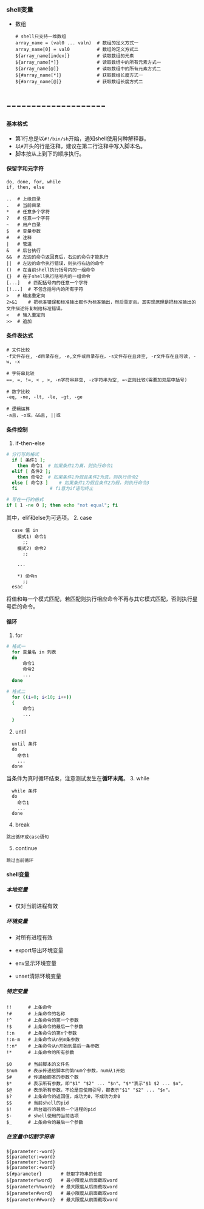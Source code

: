 ### shell变量

- 数组

  ```
  # shell只支持一维数组
  array_name = (val0 ... valn)	# 数组的定义方式一
  array_name[0] = val0			# 数组的定义方式二
  ${array_name[index]}			# 读取数组的元素
  ${array_name[*]}				# 读取数组中的所有元素方式一
  ${array_name[@]}				# 读取数组中的所有元素方式二
  ${#array_name[*]}				# 获取数组长度方式一
  ${#array_name[@]}				# 获取数组长度方式二
  ```


# --------------------

#### 基本格式

  * 第1行总是以`#!/bin/sh`开始，通知shell使用何种解释器。
  * 以`#`开头的行是注释，建议在第二行注释中写入脚本名。
  * 脚本按从上到下的顺序执行。

#### 保留字和元字符

```
do, done, for, while
if, then, else
```

```shell
..	# 上级目录
.	# 当前目录
*	# 任意多个字符
?	# 任意一个字符
~	# 用户目录
$	# 变量参数
#	# 注释
|	# 管道
&	# 后台执行
&&	# 左边的命令返回真后，右边的命令才能执行
||	# 左边的命令执行错误，则执行右边的命令
()	# 在当前shell执行括号内的一组命令
{}	# 在子shell执行括号内的一组命令
[...]	# 匹配括号内的任意一个字符
[!...]	# 不包含括号内的所有字符
>	# 输出重定向
2>&1	# 把标准错误和标准输出都作为标准输出，然后重定向。其实现原理是把标准输出的文件描述符复制给标准错误。
<	# 输入重定向
>>	# 追加
```

#### 条件表达式

```
# 文件比较
-f文件存在, -d目录存在, -e,文件或目录存在，-s文件存在且非空, -r文件存在且可读, -w, -x

# 字符串比较
==, =, !=, < , >, -n字符串非空, -z字符串为空, =~正则比较(需要加双层中括号)

# 数字比较
-eq, -ne, -lt, -le, -gt, -ge

# 逻辑运算
-a且，-o或，&&且, ||或
```

#### 条件控制

  1. if-then-else
```bash
# 分行写的格式  
  if [ 条件1 ]; 
    then 命令1  # 如果条件1为真，则执行命令1
  elif [ 条件2 ];
    then 命令2  # 如果条件1为假且条件2为真，则执行命令2
  else [ 命令3 ]    # 如果条件1为假且条件2为假，则执行命令3
  fi            # fi意为if语句终止
  
# 写在一行的格式
if [ 1 -ne 0 ]; then echo "not equal"; fi
```
其中，elif和else为可选项。
  2. case
```
  case 值 in
    模式1) 命令1
      ;;
    模式2) 命令2
      ;;

    ...

    *) 命令n
      ;;
  esac
```
将值和每一个模式匹配，若匹配则执行相应命令不再与其它模式匹配，否则执行星号后的命令。

#### 循环
  1. for
```bash
# 格式一
  for 变量名 in 列表
  do
      命令1
      命令2
      ...
  done
  
# 格式二
  for ((i=0; i<10; i++))
  {
      命令1
      ...
  }
```
  2. until
```
  until 条件
  do
    命令1
    ...
  done
```
  当条件为真时循环结束，注意测试发生在**循环末尾**。
  3. while
```
  while 条件
  do
    命令1
    ...
  done
```
  4. break  

    跳出循环或case语句
  5. continue  

    跳过当前循环

#### shell变量

##### 本地变量

- 仅对当前进程有效

##### 环境变量

- 对所有进程有效

- export导出环境变量
- env显示环境变量
- unset清除环境变量

##### 特定变量

```
!!		# 上条命令
!#		# 上条命令的名称
!^		# 上条命令的第一个参数
!$		# 上条命令的最后一个参数
!:n		# 上条命令的第n个参数
!:n-m	# 上条命令从n到m条参数
!:n*	# 上条命令从n开始到最后一条参数
!*		# 上条命令的所有参数

$0		# 当前脚本的文件名
$num	# 表示传递给脚本的第num个参数，num从1开始
$#		# 传递给脚本的参数个数
$*		# 表示所有参数。即"$1" "$2" ... "$n"。"$*"表示"$1 $2 ... $n"。
$@		# 表示所有参数。不论是否使用引号，都表示"$1" "$2" ... "$n"。
$?		# 上条命令的返回值，成功为0，不成功为非0
$$		# 当前shell的pid
$!		# 后台运行的最后一个进程的pid
$-		# shell使用的当前选项
$_		# 上条命令的最后一个参数
```

##### 在变量中切割字符串

```
${parameter:-word}
${parameter:=word}
${parameter:?word}
${parameter:+word}
${#parameter}		# 获取字符串的长度
${parameter%word} 	# 最小限度从后面截取word
${parameter%%word} 	# 最大限度从后面截取word
${parameter#word} 	# 最小限度从前面截取word
${parameter##word} 	# 最大限度从前面截取word
```

